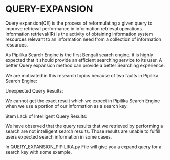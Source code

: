# QUERY-EXPANSION

Query expansion(QE) is the process of reformulating a given query to improve retrieval performance in information retrieval operations. Information retrieval(IR) is the activity of obtaining information system resources relevant to an information need from a collection of information resources.


As Pipilika Search Engine is the first Bengali search engine, it is highly expected that it should provide an efficient searching service to its user. A better Query expansion method can provide a better Searching experience.



We are motivated in this research topics because of two faults in Pipilika Search Engine:


Unexpected Query Results: 

We cannot get the exact result which we expect in Pipilika Search Engine when we use a portion of our information as a search key.

\item  Lack of Intelligent Query Results: 

We have observed that the query results that we retrieved by performing a search are not intelligent search results.
Those results are unable to fulfill users expected search information in some cases.



In QUERY_EXPANSION_PIPILIKA.py File will give you a expand query for a search key with some example.


